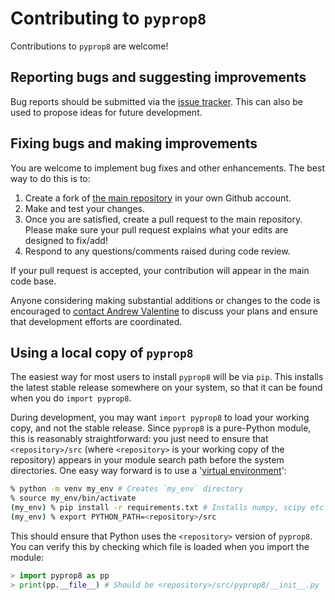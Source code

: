# Contributing to `pyprop8`

Contributions to `pyprop8` are welcome! 

## Reporting bugs and suggesting improvements
Bug reports should be submitted via the [issue tracker](/valentineap/pyprop8/issues). This can also be used to propose ideas for future development. 

## Fixing bugs and making improvements
You are welcome to implement bug fixes and other enhancements. The best way to do this is to:

1. Create a fork of [the main repository](/valentineap/pyprop8) in your own Github account.
2. Make and test your changes.
3. Once you are satisfied, create a pull request to the main repository. Please make sure your pull request explains what your edits are designed to fix/add!
4. Respond to any questions/comments raised during code review.

If your pull request is accepted, your contribution will appear in the main code base. 

Anyone considering making substantial additions or changes to the code is encouraged to [contact Andrew Valentine](mailto:andrew.valentine@durham.ac.uk) to discuss your plans and ensure that 
development efforts are coordinated. 

## Using a local copy of `pyprop8`

The easiest way for most users to install `pyprop8` will be via `pip`. This installs the latest stable release somewhere on your system, so that it can be found when you do `import pyprop8`.

During development, you may want `import pyprop8` to load your working copy, and not the stable release. Since `pyprop8` is a pure-Python module, this is reasonably straightforward: you just need to ensure that `<repository>/src` (where `<repository>` is your working copy of the repository) appears in your module search path before the system directories. One easy way forward is to use a '[virtual environment](https://docs.python.org/3/library/venv.html)':

```bash
% python -m venv my_env # Creates `my_env` directory
% source my_env/bin/activate 
(my_env) % pip install -r requirements.txt # Installs numpy, scipy etc
(my_env) % export PYTHON_PATH=<repository>/src
```
This should ensure that Python uses the `<repository>` version of `pyprop8`. You can verify this by checking which file is loaded when you import the module:

```python
> import pyprop8 as pp
> print(pp.__file__) # Should be <repository>/src/pyprop8/__init__.py
``` 




